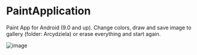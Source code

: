 # PaintApplication

Paint App for Android (9.0 and up).
Change colors, draw and save image to gallery (folder: Arcydziela) or erase everything and start again.

![image](https://user-images.githubusercontent.com/81679054/172153151-ab639146-aee1-4def-8643-b7090fff5342.png)
